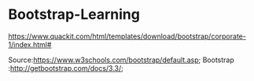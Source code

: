 # Bootstrap-Learning
https://www.quackit.com/html/templates/download/bootstrap/corporate-1/index.html#

Source:https://www.w3schools.com/bootstrap/default.asp;
Bootstrap :http://getbootstrap.com/docs/3.3/;
